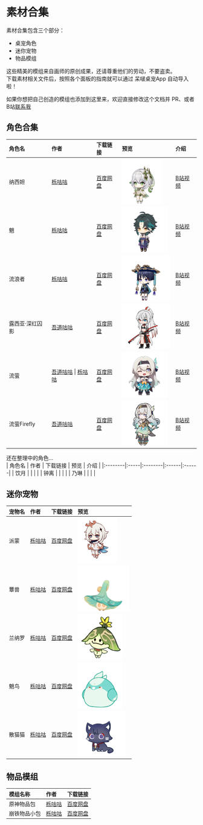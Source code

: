 # 素材合集
素材合集包含三个部分：
- 桌宠角色
- 迷你宠物
- 物品模组
  
  
这些精美的模组来自画师的原创成果，还请尊重他们的劳动，不要盗卖。  
下载素材相关文件后，按照各个面板的指南就可以通过 呆啵桌宠App 自动导入啦！  
  
如果你想把自己创造的模组也添加到这里来，欢迎直接修改这个文档并 PR、或者 B站[联系我](https://space.bilibili.com/39307302)
  
## 角色合集
| 角色名  | 作者  | 下载链接 | 预览  | 介绍 |
|:--------|:-----|:--------|:------|:------|
| 纳西妲 | [栎咕咕](https://space.bilibili.com/14004864) |  [百度网盘](https://pan.baidu.com/s/1htcjGaTfD1cMbuvNI_PwaQ?pwd=mqre)  |  <img src="preview_img/nxd.png" alt="无" height="120" > | [B站视频](https://www.bilibili.com/video/BV1fd4y1W7ht) |
| 魈     | [栎咕咕](https://space.bilibili.com/14004864) |  [百度网盘](https://pan.baidu.com/s/1htcjGaTfD1cMbuvNI_PwaQ?pwd=mqre)  |  <img src="preview_img/xiao.png" alt="无" height="120" >  | [B站视频](https://www.bilibili.com/video/BV1gv4y1a7Q7) |
| 流浪者 | [栎咕咕](https://space.bilibili.com/14004864) |  [百度网盘](https://pan.baidu.com/s/1htcjGaTfD1cMbuvNI_PwaQ?pwd=mqre)  |  <img src="preview_img/llz.png" alt="无" height="120" >  | [B站视频](https://www.bilibili.com/video/BV1W24y1p7es) |
| 露西亚·深红囚影 | [吾道咕咕](https://space.bilibili.com/393688614) |  [百度网盘](https://pan.baidu.com/s/1htcjGaTfD1cMbuvNI_PwaQ?pwd=mqre)  |  <img src="preview_img/alpha.png" alt="无" height="120" >  | [B站视频](https://www.bilibili.com/video/BV11A4m1w7E5) |
| 流萤 | [吾道咕咕](https://space.bilibili.com/393688614) \| [栎咕咕](https://space.bilibili.com/14004864) |  [百度网盘](https://pan.baidu.com/s/1htcjGaTfD1cMbuvNI_PwaQ?pwd=mqre)  | <img src="preview_img/ly.png" alt="无" height="120" > | [B站视频](https://www.bilibili.com/video/BV11w4m1v7ZD)  |
| 流萤Firefly | [吾道咕咕](https://space.bilibili.com/393688614) |  [百度网盘](https://pan.baidu.com/s/1htcjGaTfD1cMbuvNI_PwaQ?pwd=mqre)  | <img src="preview_img/lyff.png" alt="无" height="120" > | [B站视频](https://www.bilibili.com/video/BV1xm421V7NZ)  |

还在整理中的角色...  
| 角色名  | 作者  | 下载链接 | 预览  | 介绍 |
|:--------|:-----|:--------|:------|:------|
| 饮月 |  |    |    |
| 钟离 |  |    |    |
| 乃琳 |  |    |    |
  

## 迷你宠物
| 宠物名   | 作者         | 下载链接      | 预览                  |
|:-----|:-------------|:----------|:----------------------|
| 派蒙 | [栎咕咕](https://space.bilibili.com/14004864) |  [百度网盘](https://pan.baidu.com/s/15UHfXtsO7PMsaJIzaq8K_A?pwd=dvt4)  |  <img src="preview_img/pm.png" alt="无" height="120" >  |
| 蕈兽 | [栎咕咕](https://space.bilibili.com/14004864) |  [百度网盘](https://pan.baidu.com/s/15UHfXtsO7PMsaJIzaq8K_A?pwd=dvt4)  |  <img src="preview_img/xs.png" alt="无" height="120" >  |
| 兰纳罗 | [栎咕咕](https://space.bilibili.com/14004864) |  [百度网盘](https://pan.baidu.com/s/15UHfXtsO7PMsaJIzaq8K_A?pwd=dvt4)  |  <img src="preview_img/lnl.png" alt="无" height="120" >  |
| 魈鸟 | [栎咕咕](https://space.bilibili.com/14004864) |  [百度网盘](https://pan.baidu.com/s/15UHfXtsO7PMsaJIzaq8K_A?pwd=dvt4)  |  <img src="preview_img/xn.png" alt="无" height="120" >  |
| 散猫猫 | [栎咕咕](https://space.bilibili.com/14004864) |  [百度网盘](https://pan.baidu.com/s/15UHfXtsO7PMsaJIzaq8K_A?pwd=dvt4)  |  <img src="preview_img/smm.png" alt="无" height="120" >  |
  


## 物品模组
| 模组名称   | 作者         | 下载链接      |
|:-----|:-------------|:----------|
| 原神物品包 | [栎咕咕](https://space.bilibili.com/14004864) |  [百度网盘](https://pan.baidu.com/s/1oC3zDfy9bVvikQSO3jr6Kg?pwd=zpmm)  |
| 崩铁物品小包 | [栎咕咕](https://space.bilibili.com/14004864) |  [百度网盘](https://pan.baidu.com/s/1vHMtCpzPnBoDBtfOBkA4NQ?pwd=d986)  |



